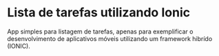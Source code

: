 # Lista de tarefas utilizando Ionic

App simples para listagem de tarefas, apenas para exemplificar o desenvolvimento de aplicativos móveis utilizando um framework hibrído (IONIC).
